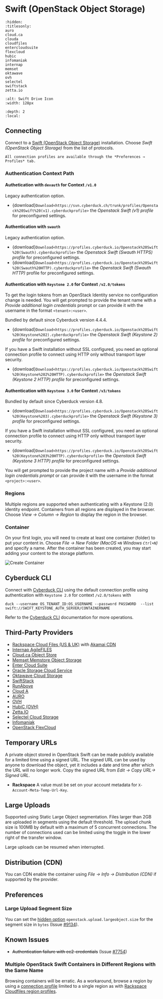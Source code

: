 Swift (OpenStack Object Storage)
====

```{toctree}
:hidden:
:titlesonly:
auro
cloud.ca
clouda
cloudfiles
entercloudsuite
flexcloud
hubic
infomaniak
internap
memset
oktawave
ovh
selectel
swiftstack
zetta.io
```

```{image} _images/swift.png
:alt: Swift Drive Icon
:width: 128px
```

```{contents} Content
:depth: 2
:local:
```

## Connecting

Connect to a [Swift (OpenStack Object Storage)](https://docs.openstack.org/swift/latest/) installation. Choose *Swift (OpenStack Object Storage)* from the list of protocols.

```{note}
All connection profiles are available through the *Preferences → Profiles* tab.
```

### Authentication Context Path

#### Authetication with `devauth` for Context `/v1.0`

Legacy authentication option.

- {download}`Download<https://svn.cyberduck.ch/trunk/profiles/Openstack%20Swift%20(v1).cyberduckprofile>` the *Openstack Swift (v1) profile* for preconfigured settings.

#### Authentication with `swauth`

Legacy authentication option.

- {download}`Download<https://profiles.cyberduck.io/Openstack%20Swift%20(Swauth).cyberduckprofile>` the *Openstack Swift (Swauth HTTPS) profile* for preconfigured settings.
- {download}`Download<https://profiles.cyberduck.io/Openstack%20Swift%20(Swauth%20HTTP).cyberduckprofile>` the *Openstack Swift (Swauth HTTP)* profile for preconfigured settings.

#### Authentication with `Keystone 2.0` for Context `/v2.0/tokens`

To get the login tokens from an OpenStack Identity service no configuration change is needed. You will get prompted to provide the tenant name with a *Provide additional login credentials* prompt or can provide it with the username in the format `<tenant>:<user>`.

Bundled by default since Cyberduck version 4.4.4.

- {download}`Download<https://profiles.cyberduck.io/Openstack%20Swift%20(Keystone%202).cyberduckprofile>` the *Openstack Swift (Keystone 2) profile* for preconfigured settings.

If you have a Swift installation without SSL configured, you need an optional connection profile to connect using HTTP only without transport layer security.

- {download}`Download<https://profiles.cyberduck.io/Openstack%20Swift%20(Keystone%202%20HTTP).cyberduckprofile>` the *Openstack Swift (Keystone 2 HTTP) profile* for preconfigured settings.

#### Authentication with `Keystone 3.0` for Context `/v3/tokens`

Bundled by default since Cyberduck version 4.8.

- {download}`Download<https://profiles.cyberduck.io/Openstack%20Swift%20(Keystone%203).cyberduckprofile>` the *Openstack Swift (Keystone 3) profile* for preconfigured settings.

If you have a Swift installation without SSL configured, you need an optional connection profile to connect using HTTP only without transport layer security.

- {download}`Download<https://profiles.cyberduck.io/Openstack%20Swift%20(Keystone%203%20HTTP).cyberduckprofile>` the *Openstack Swift (Keystone 3 HTTP) profile* for preconfigured settings.

You will get prompted to provide the project name with a *Provide additional login credentials prompt* or can provide it with the username in the format `<project>:<user>`.

### Regions

Multiple regions are supported when authenticating with a Keystone (2.0) identity endpoint. Containers from all regions are displayed in the browser. Choose *View → Column → Region* to display the region in the browser.

### Container

On your first login, you will need to create at least one container (folder) to put your content in. Choose *File → New Folder (MacOS `⌘N` Windows `Ctrl+N`)* and specify a name. After the container has been created, you may start adding your content to the storage platform.

![Create Container](_images/Create_Container.png)

## Cyberduck CLI

Connect with [Cyberduck CLI](https://duck.sh/) using the default connection profile using authentication with `Keystone 2.0` for context `/v2.0/tokens` with

	duck --username OS_TENANT_ID:OS_USERNAME --password PASSWORD  --list swift://SWIFT_KEYSTONE_AUTH_SERVER/CONTAINERNAME

Refer to the [Cyberduck CLI](../../cli/index.md) documentation for more operations.

## Third-Party Providers

- [Rackspace Cloud Files (US & UK)](cloudfiles.md) with [Akamai CDN](../../protocols/cdn/akamai.md)
- [Internap AgileFILES](internap.md)
- [Cloud.ca Object Store](cloud.ca.md)
- [Memset Memstore Object Storage](memset.md)
- [Enter Cloud Suite](entercloudsuite.md)
- [Oracle Storage Cloud Service](../s3/oraclecloud.md#oci-object-storage-classic)
- [Oktawave Cloud Storage](oktawave.md)
- [SwiftStack](swiftstack.md)
- [RunAbove](https://runabove.readthedocs.io/en/latest/en/-posts/2014-04-22-how-to-use-cyberduck-with-openstack-swift/)
- [Cloud A](clouda.md)
- [AURO](auro.md)
- [OVH](ovh.md)
- [HubiC (OVH)](hubic.md)
- [Zetta.IO](zetta.io.md)
- [Selectel Cloud Storage](selectel.md)
- [Infomaniak](infomaniak.md)
- [OpenStack FlexCloud](flexcloud.md)

## Temporary URLs

A private object stored in OpenStack Swift can be made publicly available for a limited time using a signed URL. The signed URL can be used by anyone to download the object, yet it includes a date and time after which the URL will no longer work. Copy the signed URL from *Edit → Copy URL→ Signed URL*.

- **Rackspace** A value must be set on your account metadata for `X-Account-Meta-Temp-Url-Key`.

## Large Uploads

Supported using Static Large Object segmentation. Files larger than 2GB are uploaded in segments using the default threshold. The upload chunk size is 100MB by default with a maximum of 5 concurrent connections. The number of connections used can be limited using the toggle in the lower right of the transfer window.

Large uploads can be resumed when interrupted.

## Distribution (CDN)

You can CDN enable the container using *File → Info → Distribution (CDN)* if supported by the provider.

## Preferences

### Large Upload Segment Size

You can set the [hidden option](../../cyberduck/preferences.md#hidden-configuration-options) `openstack.upload.largeobject.size` for the segment size in `bytes` (Issue [#9134](https://github.com/iterate-ch/cyberduck/issues/9134)).

## Known Issues

- <del>Authentication failure with ec2-credentials</del> (Issue [#7754](https://github.com/iterate-ch/cyberduck/issues/7754))

### Multiple OpenStack Swift Containers in Different Regions with the Same Name

Browsing containers will be erratic. As a workaround, browse a region by using a [connection profile](../profiles/index.md) limited to a single region as with [Rackspace Cloudfiles region profiles](cloudfiles.md#profile-for-a-single-region).
